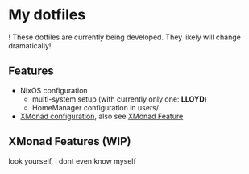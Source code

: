 # My dotfiles
! These dotfiles are currently being developed. They likely will change dramatically!

## Features
- NixOS configuration
	- multi-system setup (with currently only one: **LLOYD**)
	- HomeManager configuration in users/
- [XMonad configuration](modules/desktop/xmonad/config/xmonad.hs), also see [XMonad Feature](#xmonad-features)

## XMonad Features (WIP)
look yourself, i dont even know myself

